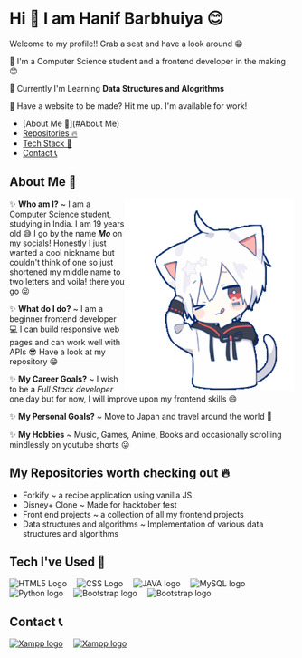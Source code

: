 # Hi 👋 I am Hanif Barbhuiya 😊
Welcome to my profile!! Grab a seat and have a look around 😁

🌠 I'm a Computer Science student and a frontend developer in the making 😊

🌠 Currently I'm Learning **Data Structures and Alogrithms**

🌠 Have a website to be made? Hit me up. I'm available for work! 

- [About Me 🌼](#About Me)
- [Repositories 🔥]()
- [Tech Stack 🍔]()
- [Contact 📞]()

## About Me 🌼
<img align='right' width="300" src="./Hello.gif" alt="Hello Friend :)" />

✨ **Who am I?** ~ I am a Computer Science student, studying in India. I am 19 years old 😅 I go by the name **_Mo_** on my socials! Honestly I just wanted a cool nickname but couldn't think of one so just shortened my middle name to two letters and voila! there you go 😝

✨ **What do I do?** ~ I am a beginner frontend developer 💻 I can build responsive web pages and can work well with APIs 😎 Have a look at my repository 😁 

✨ **My Career Goals?** ~ I wish to be a _Full Stack developer_ one day but for now, I will improve upon my frontend skills 😄

✨ **My Personal Goals?** ~ Move to Japan and travel around the world 🌟 

✨ **My Hobbies** ~ Music, Games, Anime, Books and occasionally scrolling mindlessly on youtube shorts 😛
## My Repositories worth checking out 🔥
- Forkify ~ a recipe application using vanilla JS 
- Disney+ Clone ~ Made for hacktober fest
- Front end projects ~ a collection of all my frontend projects
- Data structures and algorithms ~ Implementation of various data structures and algorithms 

## Tech I've Used 🍔
<img src="https://cdn.worldvectorlogo.com/logos/html-1.svg" title="Html" alt="HTML5 Logo" width="50"/>&emsp;
<img src="https://cdn.worldvectorlogo.com/logos/css-3.svg" title="Css" alt="CSS Logo" width="50"/>&emsp;
<img src="https://cdn.worldvectorlogo.com/logos/java-4.svg" title="Java" alt="JAVA logo" width="50"/>&emsp;
<img src="https://cdn.worldvectorlogo.com/logos/mysql-3.svg" title="MySQL" alt="MySQL logo" width="60"/>&emsp;
<img src="https://cdn.worldvectorlogo.com/logos/python-5.svg" title="Python" alt="Python logo" width="60"/>&emsp;
<img src="https://cdn.worldvectorlogo.com/logos/bootstrap-5-1.svg" title="Bootstrap" alt="Bootstrap logo" width="70"/>&emsp;
<img src="https://cdn.worldvectorlogo.com/logos/php-1.svg" title="php" alt="Bootstrap logo" width="80"/>&emsp;

## Contact 📞
<a href="https://twitter.com/HMohammedB_"><img src="https://cdn.worldvectorlogo.com/logos/twitter-3.svg" title="XAMPP" alt="Xampp logo" width="60"/></a>&emsp;
<a href="mailto:hanifmohammedyt@gmail.com"><img src="https://cdn.worldvectorlogo.com/logos/gmail-icon.svg" title="XAMPP" alt="Xampp logo" width="60"/></a>&emsp;
